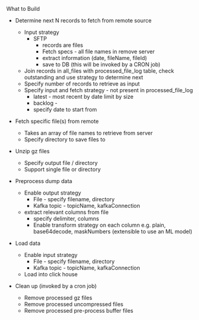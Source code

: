 What to Build 

- Determine next N records to fetch from remote source 
    - Input strategy 
        - SFTP 
            - records are files 
            - Fetch specs - all file names in remove server
            - extract information (date, fileName, fileId) 
            - save to DB (this will be invoked by a CRON job)
    - Join records in all_files with processed_file_log table, check outstanding and use strategy to determine next 
    - Specify number of records to retrieve as input 
    - Specify input and fetch strategy - not present in processed_file_log
        - latest - most recent by date limit by size
        - backlog - 
        - specify date to start from 

- Fetch specific file(s) from remote 
    - Takes an array of file names to retrieve from server 
    - Specify directory to save files to

- Unzip gz files 
    - Specify output file / directory 
    - Support single file or directory  

- Preprocess dump data 
    - Enable output strategy 
        - File - specify filename, directory 
        - Kafka topic - topicName, kafkaConnection
    - extract relevant columns from file
        - specify delimiter, columns
        - Enable transform strategy on each column e.g. plain, base64decode, maskNumbers (extensible to use an ML model)

- Load data 
    - Enable input strategy 
        - File - specify filename, directory 
        - Kafka topic - topicName, kafkaConnection
    - Load into click house 

- Clean up (invoked by a cron job)
    - Remove processed gz files
    - Remove processed uncompressed files 
    - Remove processed pre-process buffer files 
